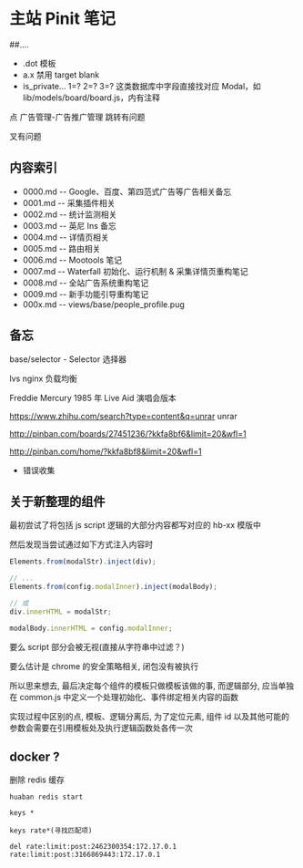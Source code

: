 # 主站 Pinit 笔记


##....

* .dot 模板
* a.x 禁用 target blank
* is_private... 1=? 2=? 3=? 这类数据库中字段直接找对应 Modal，如 lib/models/board/board.js，内有注释


点 广告管理-广告推广管理 跳转有问题

叉有问题

## 内容索引

* 0000.md -- Google、百度、第四范式广告等广告相关备忘
* 0001.md -- 采集插件相关
* 0002.md -- 统计监测相关
* 0003.md -- 英尼 Ins 备忘
* 0004.md -- 详情页相关
* 0005.md -- 路由相关
* 0006.md -- Mootools 笔记
* 0007.md -- Waterfall 初始化、运行机制 & 采集详情页重构笔记
* 0008.md -- 全站广告系统重构笔记
* 0009.md -- 新手功能引导重构笔记
* 000x.md -- views/base/people_profile.pug

## 备忘

base/selector - Selector 选择器

lvs nginx 负载均衡

Freddie Mercury 1985 年 Live Aid 演唱会版本

https://www.zhihu.com/search?type=content&q=unrar  unrar

http://pinban.com/boards/27451236/?kkfa8bf6&limit=20&wfl=1

http://pinban.com/home/?kkfa8bf8&limit=20&wfl=1

* 错误收集


## 关于新整理的组件

最初尝试了将包括 js script 逻辑的大部分内容都写对应的 hb-xx 模版中

然后发现当尝试通过如下方式注入内容时

```js
Elements.from(modalStr).inject(div);

// ...
Elements.from(config.modalInner).inject(modalBody);

// 或
div.innerHTML = modalStr;

modalBody.innerHTML = config.modalInner;
```

要么 script 部分会被无视(直接从字符串中过滤？)

要么估计是 chrome 的安全策略相关, 闭包没有被执行


所以思来想去, 最后决定每个组件的模板只做模板该做的事, 而逻辑部分, 应当单独在 common.js 中定义一个处理初始化、事件绑定相关内容的函数

实现过程中区别的点, 模板、逻辑分离后, 为了定位元素, 组件 id 以及其他可能的参数会需要在引用模板处及执行逻辑函数处各传一次

## docker ?

删除 redis 缓存

```
huaban redis start

keys *

keys rate*(寻找匹配项)

del rate:limit:post:2462300354:172.17.0.1 rate:limit:post:3166869443:172.17.0.1
```